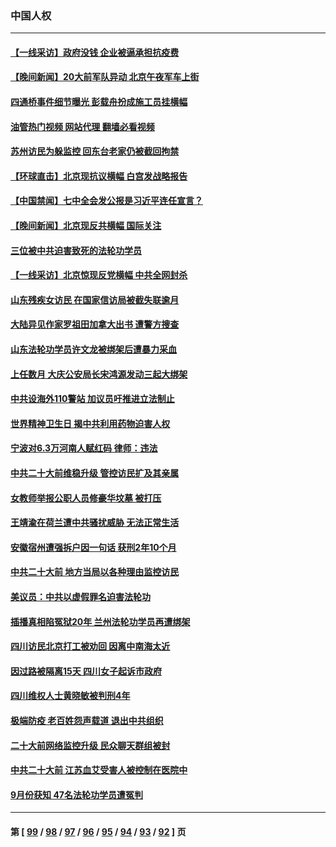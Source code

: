 ### 中国人权
---
#### [【一线采访】政府没钱 企业被逼承担抗疫费](../../pages/ncid278/n13845946.md?10152045) 
#### [【晚间新闻】20大前军队异动 北京午夜军车上街](../../pages/ncid278/n13845997.md?10152045) 
#### [四通桥事件细节曝光 彭载舟扮成施工员挂横幅](../../pages/ncid278/n13845625.md?10152045) 
#### [油管热门视频 网站代理 翻墙必看视频](http://209.222.30.114:81/youtube.html?10152045)
#### [苏州访民为躲监控 回东台老家仍被截回拘禁](../../pages/ncid278/n13845585.md?10152045) 
#### [【环球直击】北京现抗议横幅 白宫发战略报告](../../pages/ncid278/n13845283.md?10152045) 
#### [【中国禁闻】七中全会发公报是习近平连任宣言？](../../pages/ncid278/n13845253.md?10152045) 
#### [【晚间新闻】北京现反共横幅 国际关注](../../pages/ncid278/n13845252.md?10152045) 
#### [三位被中共迫害致死的法轮功学员](../../pages/ncid278/n13843974.md?10152045) 
#### [【一线采访】北京惊现反党横幅 中共全网封杀](../../pages/ncid278/n13844506.md?10152045) 
#### [山东残疾女访民 在国家信访局被截失联逾月](../../pages/ncid278/n13844642.md?10152045) 
#### [大陆异见作家罗祖田加拿大出书 遭警方搜查](../../pages/ncid278/n13843709.md?10152045) 
#### [山东法轮功学员许文龙被绑架后遭暴力采血](../../pages/ncid278/n13842524.md?10152045) 
#### [上任数月 大庆公安局长宋鸿源发动三起大绑架](../../pages/ncid278/n13841775.md?10152045) 
#### [中共设海外110警站 加议员吁推进立法制止](../../pages/ncid278/n13843260.md?10152045) 
#### [世界精神卫生日 揭中共利用药物迫害人权](../../pages/ncid278/n13843019.md?10152045) 
#### [宁波对6.3万河南人赋红码 律师：违法](../../pages/ncid278/n13842291.md?10152045) 
#### [中共二十大前维稳升级 管控访民扩及其亲属](../../pages/ncid278/n13842240.md?10152045) 
#### [女教师举报公职人员修豪华坟墓 被打压](../../pages/ncid278/n13841765.md?10152045) 
#### [王靖渝在荷兰遭中共骚扰威胁 无法正常生活](../../pages/ncid278/n13841496.md?10152045) 
#### [安徽宿州遭强拆户因一句话 获刑2年10个月](../../pages/ncid278/n13841475.md?10152045) 
#### [中共二十大前 地方当局以各种理由监控访民](../../pages/ncid278/n13841281.md?10152045) 
#### [美议员：中共以虚假罪名迫害法轮功](../../pages/ncid278/n13841083.md?10152045) 
#### [插播真相陷冤狱20年 兰州法轮功学员再遭绑架](../../pages/ncid278/n13840946.md?10152045) 
#### [四川访民北京打工被劝回 因离中南海太近](../../pages/ncid278/n13841006.md?10152045) 
#### [因过路被隔离15天 四川女子起诉市政府](../../pages/ncid278/n13840759.md?10152045) 
#### [四川维权人士黄晓敏被判刑4年](../../pages/ncid278/n13840478.md?10152045) 
#### [极端防疫 老百姓怨声载道 退出中共组织](../../pages/ncid278/n13840058.md?10152045) 
#### [二十大前网络监控升级 民众聊天群组被封](../../pages/ncid278/n13840014.md?10152045) 
#### [中共二十大前 江苏血艾受害人被控制在医院中](../../pages/ncid278/n13839901.md?10152045) 
#### [9月份获知 47名法轮功学员遭冤判](../../pages/ncid278/n13839495.md?10152045) 

---
#### 第 [ [99](./99.md?10152045) / [98](./98.md?10152045) / [97](./97.md?10152045) / [96](./96.md?10152045) / [95](./95.md?10152045) / [94](./94.md?10152045) / [93](./93.md?10152045) / [92](./92.md?10152045) ] 页

